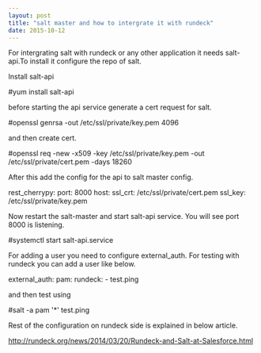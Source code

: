 ```yaml
---
layout: post
title: "salt master and how to intergrate it with rundeck"
date: 2015-10-12
---
```

For intergrating salt with rundeck or any other application it needs salt-api.To install it configure the repo of salt.

Install salt-api 

#yum install salt-api

before starting the api service generate a cert request for salt. 

#openssl genrsa -out /etc/ssl/private/key.pem 4096 

and then create cert. 

#openssl req -new -x509 -key /etc/ssl/private/key.pem -out /etc/ssl/private/cert.pem -days 18260

After this add the config for the api to salt master config.

rest_cherrypy:
  port: 8000
  host: <IP>
  ssl_crt: /etc/ssl/private/cert.pem
  ssl_key: /etc/ssl/private/key.pem

Now restart the salt-master and start salt-api service. You will see port 8000 is listening. 

#systemctl start salt-api.service

For adding a user you need to configure external_auth. For testing with rundeck you can add a user like below. 

external_auth:
  pam:
    rundeck:
      - test.ping

and then test using 

#salt -a pam '*' test.ping

Rest of the configuration on rundeck side is explained in below article. 

http://rundeck.org/news/2014/03/20/Rundeck-and-Salt-at-Salesforce.html



